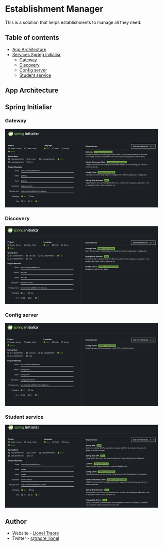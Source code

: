 # Establishment Manager

This is a solution that helps establishments to manage all they need.

## Table of contents

- [App Architecture](#app-architecture)
- [Services Spring Initialisr](#spring-initialisr)
  - [Gateway](#gateway)
  - [Discovery](#discovery)
  - [Config server](#config)
  - [Student service](#student)

## App Architecture

## Spring Initialisr

### Gateway

![](./readme-assets/gateway-sb-generator.png)

### Discovery

![](./readme-assets/discovery-sb-generator.png)

### Config server

![](./readme-assets/config-server-sb-generator.png)

### Student service

![](./readme-assets/student-sb-generator.png)

## Author

- Website - [Lionel Traore](https://lioneltraore.com)
- Twitter - [@traore_lionel](https://www.twitter.com/traore_lionel)

